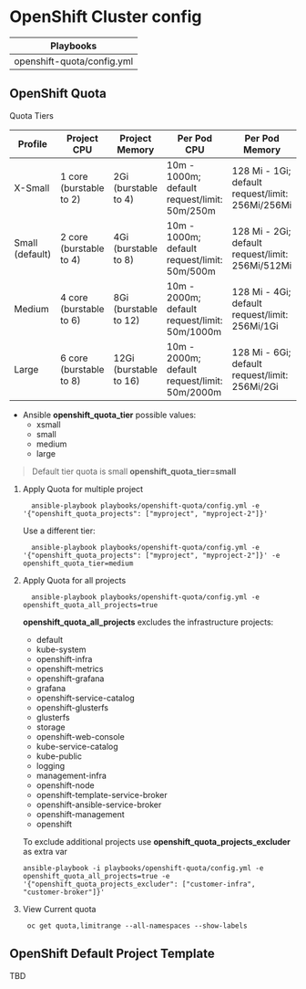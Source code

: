 # OpenShift Cluster config

|Playbooks                 |
|--------------------------|
|openshift-quota/config.yml|

## OpenShift Quota

Quota Tiers

| Profile          | Project CPU             | Project Memory         | Per Pod CPU                                    | Per Pod Memory                                   |
|------------------|-------------------------|------------------------|----------------------------------------------- |--------------------------------------------------|
| X-Small          | 1 core (burstable to 2) | 2Gi (burstable to 4)   | 10m - 1000m; default request/limit: 50m/250m   | 128 Mi - 1Gi; default request/limit: 256Mi/256Mi |
| Small (default)  | 2 core (burstable to 4) | 4Gi (burstable to 8)   | 10m - 1000m; default request/limit: 50m/500m   | 128 Mi - 2Gi; default request/limit: 256Mi/512Mi |
| Medium           | 4 core (burstable to 6) | 8Gi (burstable to 12)  | 10m - 2000m; default request/limit: 50m/1000m  | 128 Mi - 4Gi; default request/limit: 256Mi/1Gi   |
| Large            | 6 core (burstable to 8) | 12Gi (burstable to 16) | 10m - 2000m; default request/limit: 50m/2000m  | 128 Mi - 6Gi; default request/limit: 256Mi/2Gi   |


* Ansible **openshift_quota_tier** possible values:
  * xsmall
  * small
  * medium
  * large

>
> Default tier quota is small
> **openshift_quota_tier=small**
>

1. Apply Quota for multiple project

    ```
      ansible-playbook playbooks/openshift-quota/config.yml -e '{"openshift_quota_projects": ["myproject", "myproject-2"]}'
    ```
    
    Use a different tier:
    
    ```
      ansible-playbook playbooks/openshift-quota/config.yml -e '{"openshift_quota_projects": ["myproject", "myproject-2"]}' -e openshift_quota_tier=medium
    ```

2. Apply Quota for all projects

    ```
      ansible-playbook playbooks/openshift-quota/config.yml -e openshift_quota_all_projects=true
    ```

    **openshift_quota_all_projects** excludes the infrastructure projects:
    - default
    - kube-system
    - openshift-infra
    - openshift-metrics
    - openshift-grafana
    - grafana
    - openshift-service-catalog
    - openshift-glusterfs
    - glusterfs
    - storage
    - openshift-web-console
    - kube-service-catalog
    - kube-public
    - logging
    - management-infra
    - openshift-node
    - openshift-template-service-broker
    - openshift-ansible-service-broker
    - openshift-management
    - openshift

    To exclude additional projects use **openshift_quota_projects_excluder** as extra var
    
    ```
    ansible-playbook -i playbooks/openshift-quota/config.yml -e openshift_quota_all_projects=true -e '{"openshift_quota_projects_excluder": ["customer-infra", "customer-broker"]}'
    ```

3. View Current quota

    ```
     oc get quota,limitrange --all-namespaces --show-labels
    ```
## OpenShift Default Project Template

TBD
